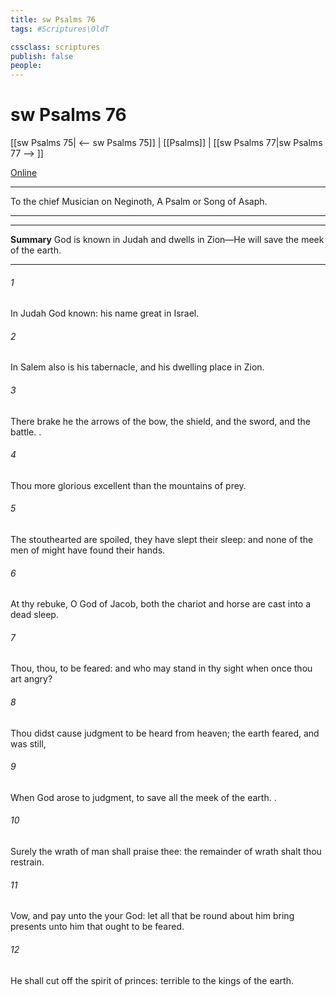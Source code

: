 ```yaml
---
title: sw Psalms 76
tags: #Scriptures\OldT

cssclass: scriptures
publish: false
people:
---
```


# sw Psalms 76
[[sw Psalms 75| <-- sw Psalms 75]] | [[Psalms]] | [[sw Psalms 77|sw Psalms 77 --> ]]

[Online](https://churchofjesuschrist.org/study/scriptures/ot/ps/76?lang=eng)

---
To the chief Musician on Neginoth, A Psalm or Song of Asaph.

---

---
__Summary__
God is known in Judah and dwells in Zion—He will save the meek of the earth.

---
###### 1 
In Judah  God known: his name  great in Israel.

###### 2 
In Salem also is his tabernacle, and his dwelling place in Zion.

###### 3 
There brake he the arrows of the bow, the shield, and the sword, and the battle. .

###### 4 
Thou  more glorious  excellent than the mountains of prey.

###### 5 
The stouthearted are spoiled, they have slept their sleep: and none of the men of might have found their hands.

###### 6 
At thy rebuke, O God of Jacob, both the chariot and horse are cast into a dead sleep.

###### 7 
Thou,  thou,  to be feared: and who may stand in thy sight when once thou art angry?

###### 8 
Thou didst cause judgment to be heard from heaven; the earth feared, and was still,

###### 9 
When God arose to judgment, to save all the meek of the earth. .

###### 10 
Surely the wrath of man shall praise thee: the remainder of wrath shalt thou restrain.

###### 11 
Vow, and pay unto the  your God: let all that be round about him bring presents unto him that ought to be feared.

###### 12 
He shall cut off the spirit of princes:  terrible to the kings of the earth.

